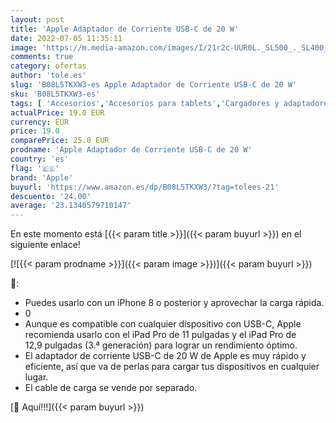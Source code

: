 ```yaml
---
layout: post
title: 'Apple Adaptador de Corriente USB-C de 20 W'
date: 2022-07-05 11:35:11
image: 'https://m.media-amazon.com/images/I/21r2c-UUR0L._SL500_._SL400_.jpg'
comments: true
category: ofertas
author: 'tole.es'
slug: 'B08L5TKXW3-es Apple Adaptador de Corriente USB-C de 20 W'
sku: 'B08L5TKXW3-es'
tags: [ 'Accesorios','Accesorios para tablets','Cargadores y adaptadores para tablets','Informática','apple','🇪🇸', ]
actualPrice: 19.0 EUR
currency: EUR
price: 19.0
comparePrice: 25.0 EUR
prodname: 'Apple Adaptador de Corriente USB-C de 20 W'
country: 'es'
flag: '🇪🇸'
brand: 'Apple'
buyurl: 'https://www.amazon.es/dp/B08L5TKXW3/?tag=tolees-21'
descuento: '24.00'
average: '23.1340579710147'
---
```


En este momento está [{{< param title >}}]({{< param buyurl >}}) en el siguiente enlace!

[![{{< param prodname >}}]({{< param image >}})]({{< param buyurl >}})

🔎:

- Puedes usarlo con un iPhone 8 o posterior y aprovechar la carga rápida.
- 0
- Aunque es compatible con cualquier dispositivo con USB-C, Apple recomienda usarlo con el iPad Pro de 11 pulgadas y el iPad Pro de 12,9 pulgadas (3.ª generación) para lograr un rendimiento óptimo.
- El adaptador de corriente USB-C de 20 W de Apple es muy rápido y eficiente, así que va de perlas para cargar tus dispositivos en cualquier lugar.
- El cable de carga se vende por separado.

[🛒 Aquí!!!]({{< param buyurl >}})
